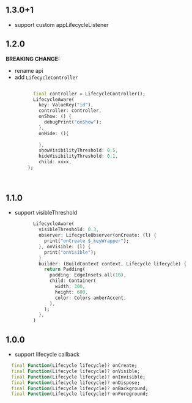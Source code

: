 ## 1.3.0+1
* support custom appLifecycleListener

## 1.2.0
__BREAKING CHANGE:__
* rename api
* add `LifecycleController`

```dart

          final controller = LifecycleController();
          LifecycleAware(
            key: ValueKey("id"),
            controller: controller,
            onShow: () {
              debugPrint("onShow");
            },
            onHide: (){
              
            },
            showVisibilityThreshold: 0.5,
            hideVisibilityThreshold: 0.1,
            child: xxxx,
        );
          
          

```


## 1.1.0
* support visibleThreshold

```dart
          LifecycleAware(
            visibleThreshold: 0.3,
            observer: LifecycleObserver(onCreate: (l) {
              print("onCreate $_keyWrapper");
            }, onVisible: (l) {
              print("onVisible");
            }
            builder: (BuildContext context, Lifecycle lifecycle) {
              return Padding(
                padding: EdgeInsets.all(10),
                child: Container(
                  width: 300,
                  height: 600,
                  color: Colors.amberAccent,
                ),
              );
            },
          )

```

## 1.0.0
* support lifecycle callback 
```dart
  final Function(Lifecycle lifecycle)? onCreate;
  final Function(Lifecycle lifecycle)? onVisible;
  final Function(Lifecycle lifecycle)? onInvisible;
  final Function(Lifecycle lifecycle)? onDispose;
  final Function(Lifecycle lifecycle)? onBackground;
  final Function(Lifecycle lifecycle)? onForeground;
```